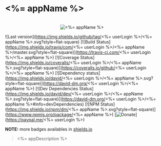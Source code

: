 # <%= appName %>

<p align="center">
  <br>
  <img src="https://i.imgur.com/Mh13XWB.gif" alt="<%= appName %>">
  <br>
</p>

![Last version](https://img.shields.io/github/tag/<%= userLogin %>/<%= appName %>.svg?style=flat-square)
[![Build Status](https://img.shields.io/travis/com/<%= userLogin %>/<%= appName %>/master.svg?style=flat-square)](https://travis-ci.com/<%= userLogin %>/<%= appName %>)
[![Coverage Status](https://img.shields.io/coveralls/<%= userLogin %>/<%= appName %>.svg?style=flat-square)](https://coveralls.io/github/<%= userLogin %>/<%= appName %>)
[![Dependency status](https://img.shields.io/david/<%= userLogin %>/<%= appName %>.svg?style=flat-square)](https://david-dm.org/<%= userLogin %>/<%= appName %>)
[![Dev Dependencies Status](https://img.shields.io/david/dev/<%= userLogin %>/<%= appName %>.svg?style=flat-square)](https://david-dm.org/<%= userLogin %>/<%= appName %>#info=devDependencies)
[![NPM Status](https://img.shields.io/npm/dm/<%= appName %>.svg?style=flat-square)](https://www.npmjs.org/package/<%= appName %>)
[![Donate](https://img.shields.io/badge/donate-paypal-blue.svg?style=flat-square)](https://paypal.me/<%= userLogin %>)

**NOTE:** more badges availables in [shields.io](https://shields.io/)

> <%= appDescription %>
